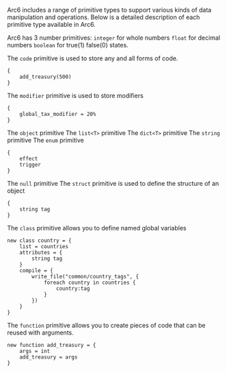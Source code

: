 Arc6 includes a range of primitive types to support various kinds of data manipulation and operations. Below is a detailed description of each primitive type available in Arc6.

Arc6 has 3 number primitives:
	`integer` for whole numbers
 	`float` for decimal numbers
  	`boolean` for true(1) false(0) states.

The `code` primitive is used to store any and all forms of code.
```
{
	add_treasury(500)
}
```
The `modifier` primitive is used to store modifiers
```
{
	global_tax_modifier = 20%
}
```
The `object` primitive
The `list<T>` primitive
The `dict<T>` primitive
The `string` primitive
The `enum` primitive
```
{
	effect
	trigger
}
```
The `null` primitive
The `struct` primitive is used to define the structure of an object
```
{
	string tag
}
```
The `class` primitive allows you to define named global variables
```
new class country = {
	list = countries
	attributes = {
		string tag
	}
	compile = {
		write_file("common/country_tags", {
			foreach country in countries {
				country:tag
			}
		})
	}
}
```
The `function` primitive allows you to create pieces of code that can be reused with arguments.
```
new function add_treasury = {
	args = int
	add_treasury = args
}
```
